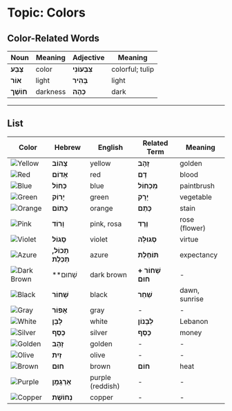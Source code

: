 # Topic: Colors

## Color-Related Words

| Noun | Meaning | Adjective | Meaning |
|--------------|--------------|--------------|--------------|
| **צֶבַע** | color| **צִבְעוֹנִי** | colorful; tulip  |
| **אוֹר** | light | **בָּהִיר** | light |
| **חוֹשֶׁך** | darkness | **כֵּהֶה** | dark |

---

## List

| Color | Hebrew | English | Related Term | Meaning |
|-------|--------|---------|--------------|---------|
| ![Yellow](https://placehold.co/15x15/eeee00/eeee00.png) | **צָהוֹב** | yellow | **זָהָב** | golden |
| ![Red](https://placehold.co/15x15/ff0000/ff0000.png) | **אָדוֹם** | red | **דָם** | blood |
| ![Blue](https://placehold.co/15x15/0000ee/0000ee.png) | **כְּחוֹל** | blue | **מִכְחוֹל** | paintbrush |
| ![Green](https://placehold.co/15x15/00ff00/00ff00.png) | **יָרוֹק** | green | **יָרָק** | vegetable |
| ![Orange](https://placehold.co/15x15/ffa500/ffa500.png) | **כָּתוֹם** | orange | **כֶּתֶם** | stain |
| ![Pink](https://placehold.co/15x15/ffc0cb/ffc0cb.png) | **וָרוֹד** | pink, rosa | **וֶרֶד** | rose (flower) |
| ![Violet](https://placehold.co/15x15/8a2be2/8a2be2.png) | **סָגוֹל** | violet | **סְגוּלָּה** | virtue |
| ![Azure](https://placehold.co/15x15/2282ff/2282ff.png) | **תָכוֹל, תְכֵלֶת** | azure | **תּוֹחֶלֶת** | expectancy |
| ![Dark Brown](https://placehold.co/15x15/8b4513/8b4513.png) | **שָׁחוּם | dark brown | **שָׁחוֹר + חוּם** | - |
| ![Black](https://placehold.co/15x15/000000/000000.png) | **שָׁחוֹר** | black | **שַׁחַר** | dawn, sunrise |
| ![Gray](https://placehold.co/15x15/808080/808080.png) | **אָפוֹר** | gray | - | - |
| ![White](https://placehold.co/15x15/ffffff/ffffff.png) | **לָבָן** | white | **לְבָנוֹן** | Lebanon |
| ![Silver](https://placehold.co/15x15/c0c0c0/c0c0c0.png) | **כֶּסֶף** | silver | **כֶּסֶף** | money |
| ![Golden](https://placehold.co/15x15/ffd700/ffd700.png) | **זָהָב** | golden | - | - |
| ![Olive](https://placehold.co/15x15/808000/808000.png) | **זַיִת** | olive | - | - |
| ![Brown](https://placehold.co/15x15/a52a2a/a52a2a.png) | **חוּם** | brown | **חוֹם** | heat |
| ![Purple](https://placehold.co/15x15/800080/800080.png) | **אַרְגָּמָן** | purple (reddish) | - | - |
| ![Copper](https://placehold.co/15x15/cd7f32/cd7f32.png) | **נְחוֹשֶׁת** | copper | - | - |
